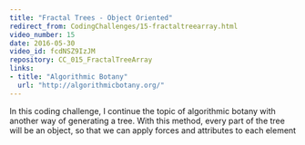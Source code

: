 ```yaml
---
title: "Fractal Trees - Object Oriented"
redirect_from: CodingChallenges/15-fractaltreearray.html
video_number: 15
date: 2016-05-30
video_id: fcdNSZ9IzJM
repository: CC_015_FractalTreeArray
links:
- title: "Algorithmic Botany"
  url: "http://algorithmicbotany.org/"
---
```


In this coding challenge, I continue the topic of algorithmic botany with another way of generating a tree. With this method, every part of the tree will be an object, so that we can apply forces and attributes to each element
